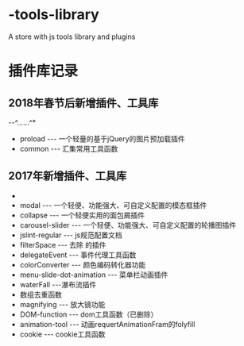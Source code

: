 # -tools-library

A store with js  tools library and plugins

# 插件库记录

## 2018年春节后新增插件、工具库

--^……^*

+ proload --- 一个轻量的基于jQuery的图片预加载插件
+ common --- 汇集常用工具函数

## 2017年新增插件、工具库

+ 
+ modal --- 一个轻便、功能强大、可自定义配置的模态框插件
+ collapse --- 一个轻便实用的面包屑插件
+ carousel-slider --- 一个轻便、功能强大、可自定义配置的轮播图插件
+ jslint-regular --- js规范配置文档
+ filterSpace --- 去除&nbsp;的插件
+ delegateEvent --- 事件代理工具函数
+ colorConverter --- 颜色编码转化器功能
+ menu-slide-dot-animation --- 菜单栏动画插件
+ waterFall ---瀑布流插件
+ 数组去重函数
+ magnifying --- 放大镜功能
+ DOM-function --- dom工具函数（已删除）
+ animation-tool --- 动画requertAnimationFram的folyfill
+ cookie --- cookie工具函数